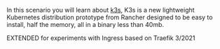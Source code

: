 In this scenario you will learn about [k3s](https://github.com/rancher/k3s), K3s is a new lightweight Kubernetes distribution prototype from Rancher designed to be easy to install, half the memory, all in a binary less than 40mb.

EXTENDED for experiments with Ingress based on Traefik 3/2021